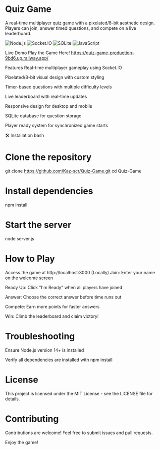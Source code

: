 # Quiz Game 
A real-time multiplayer quiz game with a pixelated/8-bit aesthetic design. Players can join, answer timed questions, and compete on a live leaderboard.

![Node.js](https://img.shields.io/badge/Node.js-339933?style=for-the-badge&logo=node.js&logoColor=white)
![Socket.IO](https://img.shields.io/badge/Socket.IO-010101?style=for-the-badge&logo=socket.io&logoColor=white)
![SQLite](https://img.shields.io/badge/SQLite-003B57?style=for-the-badge&logo=sqlite&logoColor=white)
![JavaScript](https://img.shields.io/badge/JavaScript-F7DF1E?style=for-the-badge&logo=javascript&logoColor=black)

Live Demo
Play the Game Here!
https://quiz-game-production-9bd6.up.railway.app/

 Features
 Real-time multiplayer gameplay using Socket.IO

 Pixelated/8-bit visual design with custom styling

 Timer-based questions with multiple difficulty levels

 Live leaderboard with real-time updates

 Responsive design for desktop and mobile

 SQLite database for question storage

 Player ready system for synchronized game starts

🛠️ Installation
bash
# Clone the repository
git clone https://github.com/Kaz-scr/Quiz-Game.git
cd Quiz-Game

# Install dependencies
npm install

# Start the server
node server.js

# How to Play
Access the game at http://localhost:3000 (Locally)
Join: Enter your name on the welcome screen

Ready Up: Click "I'm Ready" when all players have joined

Answer: Choose the correct answer before time runs out

Compete: Earn more points for faster answers

Win: Climb the leaderboard and claim victory!

# Troubleshooting
Ensure Node.js version 14+ is installed

Verify all dependencies are installed with npm install

# License
This project is licensed under the MIT License - see the LICENSE file for details.

# Contributing
Contributions are welcome! Feel free to submit issues and pull requests.

Enjoy the game!
